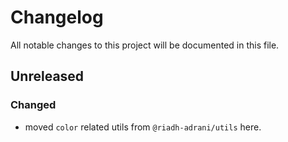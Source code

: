 # Changelog

All notable changes to this project will be documented in this file.

## Unreleased

### Changed

- moved `color` related utils from `@riadh-adrani/utils` here.
